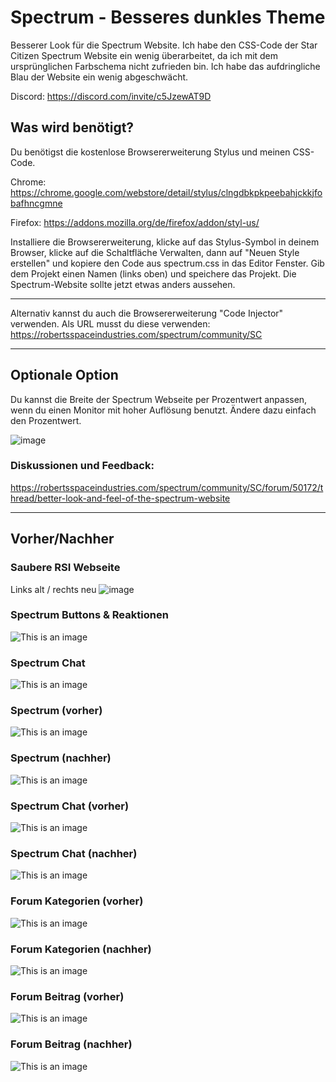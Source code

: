 # Spectrum - Besseres dunkles Theme
Besserer Look für die Spectrum Website. Ich habe den CSS-Code der Star Citizen Spectrum Website ein wenig überarbeitet, da ich mit dem ursprünglichen Farbschema nicht zufrieden bin. Ich habe das aufdringliche Blau der Website ein wenig abgeschwächt.

Discord: https://discord.com/invite/c5JzewAT9D


## Was wird benötigt?

Du benötigst die kostenlose Browsererweiterung Stylus und meinen CSS-Code.

Chrome: https://chrome.google.com/webstore/detail/stylus/clngdbkpkpeebahjckkjfobafhncgmne

Firefox: https://addons.mozilla.org/de/firefox/addon/styl-us/

Installiere die Browsererweiterung, klicke auf das Stylus-Symbol in deinem Browser, klicke auf die Schaltfläche Verwalten, dann auf "Neuen Style erstellen" und kopiere den Code aus spectrum.css in das Editor Fenster. Gib dem Projekt einen Namen (links oben) und speichere das Projekt. Die Spectrum-Website sollte jetzt etwas anders aussehen.

---
Alternativ kannst du auch die Browsererweiterung "Code Injector" verwenden. Als URL musst du diese verwenden: https://robertsspaceindustries.com/spectrum/community/SC

---
## Optionale Option
Du kannst die Breite der Spectrum Webseite per Prozentwert anpassen, wenn du einen Monitor mit hoher Auflösung benutzt. Ändere dazu einfach den Prozentwert.

![image](https://user-images.githubusercontent.com/3922642/157431068-64c06623-f026-481a-89cc-793f33dfe6d4.png)


### Diskussionen und Feedback:
https://robertsspaceindustries.com/spectrum/community/SC/forum/50172/thread/better-look-and-feel-of-the-spectrum-website

---

##  Vorher/Nachher

### Saubere RSI Webseite
Links alt / rechts neu
![image](https://user-images.githubusercontent.com/3922642/157433580-53c8f192-7e57-4fdd-aba4-ee1f56bdc686.png)

### Spectrum Buttons & Reaktionen
![This is an image](https://i.imgur.com/4JKLtch.png)

### Spectrum Chat
![This is an image](https://i.imgur.com/0a2OJAx.png)

### Spectrum (vorher)
![This is an image](https://i.imgur.com/BKB460I.png)

### Spectrum (nachher)
![This is an image](https://i.imgur.com/Ay3Jn0K.png)

### Spectrum Chat (vorher)
![This is an image](https://i.imgur.com/X8Gn5ua.png)

### Spectrum Chat (nachher)
![This is an image](https://i.imgur.com/VQeGlZJ.png)

### Forum Kategorien (vorher)
![This is an image](https://i.imgur.com/OUl7IPx.png)

### Forum Kategorien (nachher)
![This is an image](https://i.imgur.com/p7mAZmI.png)

### Forum Beitrag (vorher)
![This is an image](https://i.imgur.com/dXrzO3Q.png)

### Forum Beitrag (nachher)
![This is an image](https://i.imgur.com/ygDeJMP.png)
